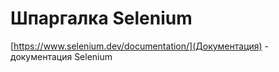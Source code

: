 # Шпаргалка Selenium  

[https://www.selenium.dev/documentation/](Документация) - документация Selenium   
